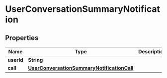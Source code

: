 
# UserConversationSummaryNotification

## Properties
Name | Type | Description | Notes
------------ | ------------- | ------------- | -------------
**userId** | **String** |  |  [optional]
**call** | [**UserConversationSummaryNotificationCall**](UserConversationSummaryNotificationCall.md) |  |  [optional]




